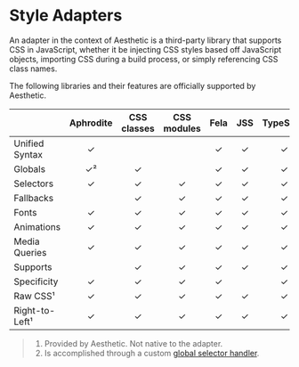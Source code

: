 # Style Adapters

An adapter in the context of Aesthetic is a third-party library that supports CSS in JavaScript,
whether it be injecting CSS styles based off JavaScript objects, importing CSS during a build
process, or simply referencing CSS class names.

The following libraries and their features are officially supported by Aesthetic.

|                | Aphrodite | CSS classes | CSS modules | Fela | JSS | TypeStyle |
| :------------- | :-------: | :---------: | :---------: | :--: | :-: | :-------: |
| Unified Syntax |     ✓     |             |             |  ✓   |  ✓  |     ✓     |
| Globals        |    ✓²     |      ✓      |             |  ✓   |  ✓  |     ✓     |
| Selectors      |     ✓     |      ✓      |      ✓      |  ✓   |  ✓  |     ✓     |
| Fallbacks      |           |      ✓      |      ✓      |  ✓   |  ✓  |     ✓     |
| Fonts          |     ✓     |      ✓      |      ✓      |  ✓   |  ✓  |     ✓     |
| Animations     |     ✓     |      ✓      |      ✓      |  ✓   |  ✓  |     ✓     |
| Media Queries  |     ✓     |      ✓      |      ✓      |  ✓   |  ✓  |     ✓     |
| Supports       |           |      ✓      |      ✓      |  ✓   |  ✓  |     ✓     |
| Specificity    |     ✓     |      ✓      |      ✓      |  ✓   |     |     ✓     |
| Raw CSS¹       |     ✓     |      ✓      |      ✓      |  ✓   |  ✓  |     ✓     |
| Right-to-Left¹ |     ✓     |      ✓      |      ✓      |  ✓   |  ✓  |     ✓     |

> 1.  Provided by Aesthetic. Not native to the adapter.
> 2.  Is accomplished through a custom
>     [global selector handler](https://github.com/Khan/aphrodite#creating-extensions).
